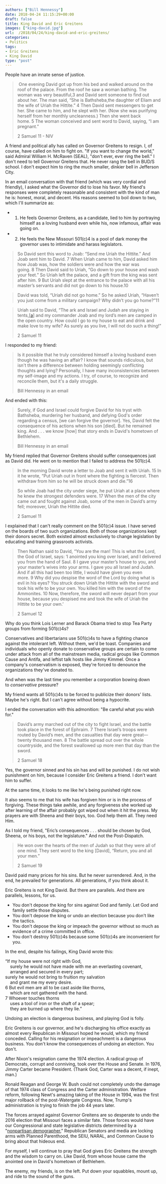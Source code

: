 ```yaml
---
authors: ["Bill Hennessy"]
date: 2018-04-24 11:15:29+00:00
draft: false
title: King David and Eric Greitens
images: ["king-david.jpg"]
url:  /2018/04/24/king-david-and-eric-greitens/
categories:
- Politics
tags:
- Eric Greitens
- King David
type: "post"
---
```


People have an innate sense of justice. 

>  One evening David got up from his bed and walked around on the roof of the palace. From the roof he saw a woman bathing. The woman was very beautiful,3 and David sent someone to find out about her. The man said, “She is Bathsheba,the daughter of Eliam and the wife of Uriah the Hittite.” 4 Then David sent messengers to get her. She came to him, and he slept with her. (Now she was purifying herself from her monthly uncleanness.) Then she went back home. 5 The woman conceived and sent word to David, saying, “I am pregnant.”
> 
> 2 Samuel 11 - NIV


A friend and political ally
    has called on Governor Greitens to resign. I, of course, have called on him to fight on. "If you want to change the world," said Admiral William H. McRaven (SEAL), "don't ever, ever ring the bell." I don't need to tell Governor Greitens that. He never rang the bell in BUD/S school. I don't expect him to ring the much smaller, dinkier bell in Jefferson City.

In an email conversation with that friend (which was very cordial and friendly), I asked what the Governor did to lose his favor. My friend's responses were completely reasonable and consistent with the kind of man he is: honest, moral, and decent. His reasons seemed to boil down to two, which I'll summarize as:

* 1. He feels Governor Greitens, as a candidate, lied to him by portraying himself as a loving husband even while his, now infamous, affair was going on.
* 2. He feels the New Missouri 501(c)4 is a pool of dark money the governor uses to intimidate and harass legislators.
   
> So David sent this word to Joab: “Send me Uriah the Hittite.” And Joab sent him to David. 7 When Uriah came to him, David asked him how Joab was, how the soldiers were and how the war was going. 8 Then David said to Uriah, “Go down to your house and wash your feet.” So Uriah left the palace, and a gift from the king was sent after him. 9 But Uriah slept at the entrance to the palace with all his master’s servants and did not go down to his house.10 

> David was told, “Uriah did not go home.” So he asked Uriah, “Haven’t you just come from a military campaign? Why didn’t you go home?”11 

> ﻿Uriah said to David, “The ark and Israel and Judah are staying in tents,[[a](https://www.biblegateway.com/passage/?search=2+Samuel+11&version=NIV#fen-NIV-8271a)] and my commander Joab and my lord’s men are camped in the open country. How could I go to my house to eat and drink and make love to my wife? As surely as you live, I will not do such a thing!”
> 
> 2 Samuel 11  

I responded to my friend: 

> Is it possible that he truly considered himself a loving husband even though he was having an affair? I know that sounds ridiculous, but isn't there a difference between holding seemingly conflicting thoughts and lying? Personally, I have many inconsistencies between my self-image and my actions. I try, of course, to recognize and reconcile them, but it's a daily struggle.
> 
> Bill Hennessy in an email

And ended with this: 

> Surely, if God and Israel could forgive David for his tryst with Bathsheba, murdering her husband, and defying God's order regarding a census, [we can forgive the governor]. Yes, David felt the consequence of his actions when his son [died]. But he remained king. And . . . we know [how] that story ends in David's hometown of Bethlehem. 
> 
> Bill Hennessy in an email


My friend replied that Governor Greitens should suffer consequences just as David did. He went on to mention that I failed to address the 501(c)4. 


> In the morning David wrote a letter to Joab and sent it with Uriah. 15 In it he wrote, “Put Uriah out in front where the fighting is fiercest. Then withdraw from him so he will be struck down and die.”16 
> 
> ﻿So while Joab had the city under siege, he put Uriah at a place where he knew the strongest defenders were. 17 When the men of the city came out and fought against Joab, some of the men in David’s army fell; moreover, Uriah the Hittite died.
> 
> 2 Samuel 11


I explained that I can't really comment on the 501(c)4 issue. I have served on the boards of two such organizations. Both of those organizations kept their donors secret. Both existed almost exclusively to change legislation by educating and training grassroots activists.


> Then Nathan said to David, “You are the man! This is what the Lord, the God of Israel, says: ‘I anointed you king over Israel, and I delivered you from the hand of Saul. 8 I gave your master’s house to you, and your master’s wives into your arms. I gave you all Israel and Judah. And if all this had been too little, I would have given you even more. 9 Why did you despise the word of the Lord by doing what is evil in his eyes? You struck down Uriah the Hittite with the sword and took his wife to be your own. You killed him with the sword of the Ammonites. 10 Now, therefore, the sword will never depart from your house, because you despised me and took the wife of Uriah the Hittite to be your own.’
> 
> 2 Samuel 12


Why do you think Lois Lerner and Barack Obama tried to stop Tea Party groups from forming 501(c)4s? 

Conservatives and libertarians use 501(c)4s to have a fighting chance against the intolerant left. Without them, we'd be toast. Companies and individuals who openly donate to conservative groups are certain to come under attack from all of the mainstream media, radical groups like Common Cause and Antifa, and leftist talk hosts like Jimmy Kimmel. Once a company's conservatism is exposed, they're forced to denounce the organizations they've donated to. 

And when was the last time you remember a corporation bowing down to _conservative_﻿ pressure?

My friend wants all 501(c)4s to be forced to publicize their donors' lists. Maybe he's right. But I can't agree without being a hypocrite.

I ended the conversation with this admonition: "Be careful what you wish for."

> David’s army marched out of the city to fight Israel, and the battle took place in the forest of Ephraim. 7 There Israel’s troops were routed by David’s men, and the casualties that day were great—twenty thousand men. 8 The battle spread out over the whole countryside, and the forest swallowed up more men that day than the sword.
> 
> 2 Samuel 18

Yes, the governor sinned and his sin has and will be punished. I do not wish punishment on him, because I consider Eric Greitens a friend. I don't want him to suffer.

At the same time, it looks to me like he's being punished right now.

It also seems to me that his wife has forgiven him or is in the process of forgiving. These things take awhile, and any forgiveness she worked up after learning of the affair probably got wiped out when it hit the press. My prayers are with Sheena and their boys, too. God help them all. They need Him.

As I told my friend, "Eric’s consequences . . . should be chosen by God, Sheena, or his boys, not the legislature." And not the Post-Dispatch.

> He won over the hearts of the men of Judah so that they were all of one mind. They sent word to the king [David], “Return, you and all your men.” 
> 
> 2 Samuel 19

David paid many prices for his sins. But he never surrendered. And, in the end, he prevailed for generations. All generations, if you think about it.

Eric Greitens is not King David. But there are parallels. And there are parallels, lessons, for us.

* You don't depose the king for sins against God and family. Let God and family settle those disputes.
* You don't depose the king or undo an election because you don't like the tactics. 
* You don't depose the king or impeach the governor without so much as evidence of a crime committed in office. 
* You don't destroy 501(c)4s because some 501(c)4s are inconvenient for you. 

In the end, despite his failings, King David wrote this:

“If my house were not right with God,  
    surely he would not have made with me an everlasting covenant,  
    arranged and secured in every part;  
surely he would not bring to fruition my salvation  
    and grant me my every desire.  
6 But evil men are all to be cast aside like thorns,  
    which are not gathered with the hand.  
7 Whoever touches thorns  
    uses a tool of iron or the shaft of a spear;  
    they are burned up where they lie.”

Undoing an election is dangerous business, and playing God is folly.

Eric Greitens is our governor, and he's discharging his office exactly as almost every Republican in Missouri hoped he would, which my friend conceded. Calling for his resignation or impeachment is a dangerous business. You don't know the consequences of undoing an election. You don't.

After Nixon's resignation came the 1974 election. A radical group of Democrats, corrupt and conniving, took over the House and Senate. In 1976, Jimmy Carter became President. (Thank God, Carter was a decent, if inept, man.)


Ronald Reagan and George W. Bush could not completely undo the damage of that 1974 class of Congress and the Carter administration. Welfare reform, following Newt's amazing taking of the House in 1994, was the first major rollback of the post-Watergate Congress. Now, Trump's administration is trying to finish the job 44 years later.

The forces arrayed against Governor Greitens are so desperate to undo the 2016 election that Missouri faces a similar fate. Those forces would have our Congressional and state legislative districts determined by a "[nonpartisan demographer.](https://hennessysview.com/2018/04/22/how-senator-schaffs-clean-missouri-plan-will-deliver-the-legislature-to-democrats/)" Republican Senators and media are locking arms with Planned Parenthood, the SEIU, NARAL, and Common Cause to bring about that hideous end.

For myself, I will continue to pray that God gives Eric Greitens the strength and the wisdom to carry on. Like David, from whose house came the anointed one in David's hometown of Bethlehem. 

The enemy, my friends, is on the left. Put down your squabbles, mount up, and ride to the sound of the guns. 